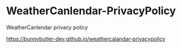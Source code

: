 # WeatherCanlendar-PrivacyPolicy
WeatherCanlendar privacy policy

https://bunnybutler-dev.github.io/weathercalandar-privacypolicy

